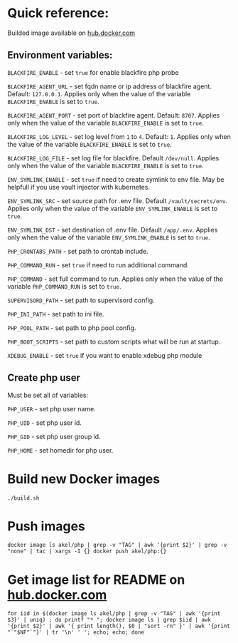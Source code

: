 # Quick reference:

Builded image available on [hub.docker.com](https://hub.docker.com/r/akel/php)

## Environment variables:

`BLACKFIRE_ENABLE` - set `true` for enable blackfire php probe

`BLACKFIRE_AGENT_URL` - set fqdn name or ip address of blackfire agent. Default: `127.0.0.1`. Applies only when the value of the variable `BLACKFIRE_ENABLE` is set to `true`.

`BLACKFIRE_AGENT_PORT` - set port of blackfire agent. Default: `8707`. Applies only when the value of the variable `BLACKFIRE_ENABLE` is set to `true`.

`BLACKFIRE_LOG_LEVEL` - set log level from `1` to `4`. Default: `1`. Applies only when the value of the variable `BLACKFIRE_ENABLE` is set to `true`.

`BLACKFIRE_LOG_FILE` - set log file for blackfire. Default `/dev/null`. Applies only when the value of the variable `BLACKFIRE_ENABLE` is set to `true`.

`ENV_SYMLINK_ENABLE` - set `true` if need to create symlink to env file. May be helpfull if you use vault injector with kubernetes.

`ENV_SYMLINK_SRC` - set source path for .env file. Default `/vault/secrets/env`. Applies only when the value of the variable `ENV_SYMLINK_ENABLE` is set to `true`.

`ENV_SYMLINK_DST` - set destination of .env file. Default `/app/.env`. Applies only when the value of the variable `ENV_SYMLINK_ENABLE` is set to `true`.

`PHP_CRONTABS_PATH` - set path to crontab include.

`PHP_COMMAND_RUN` - set `true` if need to run additional command. 

`PHP_COMMAND` - set full command to run. Applies only when the value of the variable `PHP_COMMAND_RUN` is set to `true`.

`SUPERVISORD_PATH` - set path to supervisord config. 

`PHP_INI_PATH` - set path to ini file.

`PHP_POOL_PATH` - set path to php pool config.

`PHP_BOOT_SCRIPTS` - set path to custom scripts what will be run at startup.

`XDEBUG_ENABLE` - set `true` if you want to enable xdebug php module

## Create php user

Must be set all of variables:

`PHP_USER` - set php user name.

`PHP_UID` - set php user id.

`PHP_GID` - set php user group id.

`PHP_HOME` - set homedir for php user.

# Build new Docker images
```
./build.sh
```
# Push images
```
docker image ls akel/php | grep -v "TAG" | awk '{print $2}' | grep -v "none" | tac | xargs -I {} docker push akel/php:{}
```
# Get image list for README on [hub.docker.com](https://hub.docker.com/r/akel/php)
```
for iid in $(docker image ls akel/php | grep -v "TAG" | awk '{print $3}' | uniq) ; do printf "* "; docker image ls | grep $iid | awk '{print $2}' | awk '{ print length(), $0 | "sort -rn" }' | awk '{print "`"$NF"`"}' | tr '\n' ' '; echo; echo; done
```

